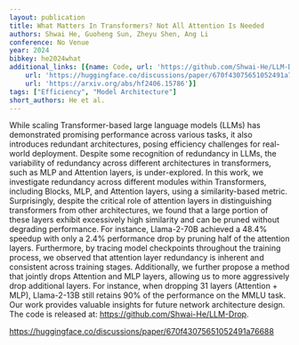 ```yaml
---
layout: publication
title: What Matters In Transformers? Not All Attention Is Needed
authors: Shwai He, Guoheng Sun, Zheyu Shen, Ang Li
conference: No Venue
year: 2024
bibkey: he2024what
additional_links: [{name: Code, url: 'https://github.com/Shwai-He/LLM-Drop'}, {name: Code,
    url: 'https://huggingface.co/discussions/paper/670f43075651052491a76688'}, {name: Paper,
    url: 'https://arxiv.org/abs/hf2406.15786'}]
tags: ["Efficiency", "Model Architecture"]
short_authors: He et al.
---
```

While scaling Transformer-based large language models (LLMs) has demonstrated promising performance across various tasks, it also introduces redundant architectures, posing efficiency challenges for real-world deployment. Despite some recognition of redundancy in LLMs, the variability of redundancy across different architectures in transformers, such as MLP and Attention layers, is under-explored. In this work, we investigate redundancy across different modules within Transformers, including Blocks, MLP, and Attention layers, using a similarity-based metric. Surprisingly, despite the critical role of attention layers in distinguishing transformers from other architectures, we found that a large portion of these layers exhibit excessively high similarity and can be pruned without degrading performance. For instance, Llama-2-70B achieved a 48.4% speedup with only a 2.4% performance drop by pruning half of the attention layers. Furthermore, by tracing model checkpoints throughout the training process, we observed that attention layer redundancy is inherent and consistent across training stages. Additionally, we further propose a method that jointly drops Attention and MLP layers, allowing us to more aggressively drop additional layers. For instance, when dropping 31 layers (Attention + MLP), Llama-2-13B still retains 90% of the performance on the MMLU task. Our work provides valuable insights for future network architecture design. The code is released at: https://github.com/Shwai-He/LLM-Drop.

https://huggingface.co/discussions/paper/670f43075651052491a76688